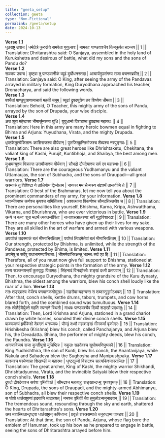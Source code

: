 ```yaml
---
title: "geeta_setup"
collection: geeta
type: "Non-Fictional"
permalink: /geeta/setup
date: 2024-10-13
---
```


**Verse 1.1**      
धृतराष्ट्र उवाच | धर्मक्षेत्रे कुरुक्षेत्रे समवेता युयुत्सवः | मामकाः पाण्डवाश्चैव किमकुर्वत सञ्जय || 1 ||    
Translation: Dhritarashtra said: O Sanjaya, assembled in the holy land of Kurukshetra and desirous of battle, what did my sons and the sons of Pandu do?         
**Verse 1.2**       
सञ्जय उवाच | दृष्ट्वा तु पाण्डवानीकं व्यूढं दुर्योधनस्तदा | आचार्यमुपसंगम्य राजा वचनमब्रवीत् || 2 ||     
Translation: Sanjaya said: O King, after seeing the army of the Pandavas arrayed in military formation, King Duryodhana approached his teacher, Dronacharya, and said the following words.    
**Verse 1.3**      
पश्यैतां पाण्डुपुत्राणामाचार्य महतीं चमूम् | व्यूढां द्रुपदपुत्रेण तव शिष्येण धीमता || 3 ||      
Translation: Behold, O Teacher, this mighty army of the sons of Pandu, arrayed by the son of Drupada, your wise disciple.    
**Verse 1.4**     
अत्र शूरा महेष्वासा भीमार्जुनसमा युधि | युयुधानो विराटश्च द्रुपदश्च महारथः || 4 ||      
Translation: Here in this army are many heroic bowmen equal in fighting to Bhima and Arjuna: Yuyudhana, Virata, and the mighty Drupada.       
**Verse 1.5**     
धृष्टकेतुश्चेकितानः काशिराजश्च वीर्यवान् | पुरुजित्कुन्तिभोजश्च शैब्यश्च नरपुङ्गवः || 5 ||     
Translation: There are also great heroes like Dhrishtaketu, Chekitana, the valiant king of Kashi, Purujit, Kuntibhoja, and Shaibya, the best among men.     
**Verse 1.6**      
युधामन्युश्च विक्रान्त उत्तमौजाश्च वीर्यवान् | सौभद्रो द्रौपदेयाश्च सर्व एव महारथाः || 6 ||  
Translation: There are the courageous Yudhamanyu and the valiant Uttamaujas, the son of Subhadra, and the sons of Draupadi—all great warriors.
**Verse 1.7**      
अस्माकं तु विशिष्टा ये तान्निबोध द्विजोत्तम | नायका मम सैन्यस्य संज्ञार्थं तान्ब्रवीमि ते || 7 ||
Translation: O best of the Brahmanas, let me now tell you about the prominent commanders of my army, for your information.
**Verse 1.8**      
भवान्भीष्मश्च कर्णश्च कृपश्च समितिंजयः | अश्वत्थामा विकर्णश्च सौमदत्तिस्तथैव च || 8 ||
Translation: There are personalities like yourself, Bhishma, Karna, Kripa, Ashwatthama, Vikarna, and Bhurishrava, who are ever victorious in battle.
**Verse 1.9**       
अन्ये च बहवः शूरा मदर्थे त्यक्तजीविताः | नानाशस्त्रप्रहरणाः सर्वे युद्धविशारदाः || 9 ||
Translation: There are many other heroes who have given up their lives for my sake. They are all skilled in the art of warfare and armed with various weapons.
**Verse 1.10**       
अपर्याप्तं तदस्माकं बलं भीष्माभिरक्षितम् | पर्याप्तं त्विदमेतेषां बलं भीमाभिरक्षितम् || 10 ||
Translation: Our strength, protected by Bhishma, is unlimited, while the strength of the Pandavas, protected by Bhima, is limited.
**Verse 1.11**       
अयनेषु च सर्वेषु यथाभागमवस्थिताः | भीष्ममेवाभिरक्षन्तु भवन्तः सर्व एव हि || 11 ||
Translation: Therefore, all of you must now give full support to Bhishma, stationed at your respective strategic points in the formation of the army.
**Verse 1.12**       
तस्य सञ्जनयन्हर्षं कुरुवृद्धः पितामहः | सिंहनादं विनद्योच्चैः शङ्खं दध्मौ प्रतापवान् || 12 ||
Translation: Then, to encourage Duryodhana, the mighty grandsire of the Kuru dynasty, Bhishma, the oldest among the warriors, blew his conch shell loudly like the roar of a lion.
**Verse 1.13**      
ततः शङ्खाश्च भेर्यश्च पणवानकगोमुखाः | सहसैवाभ्यहन्यन्त स शब्दस्तुमुलोऽभवत् || 13 ||
Translation: After that, conch shells, kettle drums, tabors, trumpets, and cow horns blared forth, and the combined sound was tumultuous.
**Verse 1.14**       
ततः श्वेतैर्हयैर्युक्ते महति स्यन्दने स्थितौ | माधवः पाण्डवश्चैव दिव्यौ शङ्खौ प्रदध्मतुः || 14 ||
Translation: Then, Lord Krishna and Arjuna, stationed in a grand chariot drawn by white horses, sounded their divine conch shells.
**Verse 1.15**      
पाञ्चजन्यं हृषीकेशो देवदत्तं धनञ्जयः | पौण्ड्रं दध्मौ महाशङ्खं भीमकर्मा वृकोदरः || 15 ||
Translation: Hrishikesha (Krishna) blew his conch, called Panchajanya, and Arjuna blew his, the Devadatta. Bhima, the performer of mighty deeds, blew his conch, the Paundra.
**Verse 1.16**      
अनन्तविजयं राजा कुन्तीपुत्रो युधिष्ठिरः | नकुलः सहदेवश्च सुघोषमणिपुष्पकौ || 16 ||
Translation: King Yudhishthira, the son of Kunti, blew his conch, the Anantavijaya, while Nakula and Sahadeva blew the Sughosha and Manipushpaka.
**Verse 1.17**      
काश्यश्च परमेष्वासः शिखण्डी च महारथः | धृष्टद्युम्नो विराटश्च सात्यकिश्चापराजितः || 17 ||
Translation: The great archer, King of Kashi, the mighty warrior Shikhandi, Dhrishtadyumna, Virata, and the invincible Satyaki blew their respective conch shells.
**Verse 1.18**        
द्रुपदो द्रौपदेयाश्च सर्वशः पृथिवीपते | सौभद्रश्च महाबाहुः शङ्खान्दध्मुः पृथक्पृथक् || 18 ||
Translation: O King, Drupada, the sons of Draupadi, and the mighty-armed Abhimanyu, son of Subhadra, all blew their respective conch shells.
**Verse 1.19**      
स घोषो धार्तराष्ट्राणां हृदयानि व्यदारयत् | नभश्च पृथिवीं चैव तुमुलोऽभ्यनुनादयन् || 19 ||
Translation: The tremendous sound, resounding through the sky and earth, shattered the hearts of Dhritarashtra's sons.
**Verse 1.20**      
अथ व्यवस्थितान्दृष्ट्वा धार्तराष्ट्रान् कपिध्वजः | प्रवृत्ते शस्त्रसम्पाते धनुरुद्यम्य पाण्डवः || 20 ||
Translation: At that time, the son of Pandu, Arjuna, whose flag bore the emblem of Hanuman, took up his bow as he prepared to engage in battle, seeing the sons of Dhritarashtra arrayed before him.
